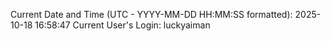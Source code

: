 Current Date and Time (UTC - YYYY-MM-DD HH:MM:SS formatted): 2025-10-18 16:58:47
Current User's Login: luckyaiman
